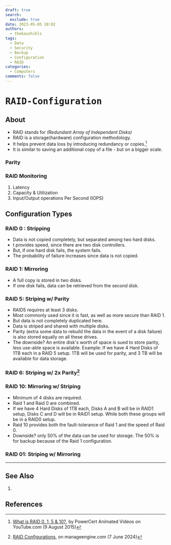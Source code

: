```yaml
---
draft: true
search:
  exclude: true
date: 2023-05-05 10:02
authors:
  - thekaushikls
tags:
  - Data
  - Security
  - Backup
  - Configuration
  - RAID
categories:
  - Computers
comments: false
---
```

<!-- more -->
# <kbd> RAID-Configuration </kbd>
## About
* RAID stands for *(Redundant Array of Independent Disks)*
* RAID is a storage(hardware) configuration methodology.
* It helps prevent data loss by introducing redundancy or copies.[^1]
* It is similar to saving an additional copy of a file - but on a bigger scale.

### Parity

### RAID Monitoring
1. Latency
2. Capacity & Utilization
3. Input/Output operations Per Second (IOPS)
## Configuration Types

### RAID 0 : Stripping
* Data is not copied completely, but separated among two hard disks.
* t provides speed, since there are two disk controllers.
* But, if one hard disk fails, the system fails.
* The probability of failure increases since data is not copied.

### RAID 1: Mirroring
* A full copy is stored in two disks.
* If one disk fails, data can be retrieved from the second disk.

### RAID 5: Striping w/ Parity
* RAID5 requires at least 3 disks.
* Most commonly used since it is fast, as well as more secure than RAID 1.
* But data is not completely duplicated here.
* Data is striped and shared with multiple disks.
* Parity (extra some data to rebuild the data in the event of a disk failure) is also stored equally on all these drives.
* The downside? An entire disk's worth of space is sued to store parity, less use-able space is available.
  Example: If we have 4 Hard Disks of 1TB each in a RAID 5 setup. 1TB will be used for parity, and 3 TB will be available for data storage.

### RAID 6: Striping w/ 2x Parity[^2]

### RAID 10: Mirroring w/ Striping
* Minimum of 4 disks are required.
* Raid 1 and Raid 0 are combined.
* If we have 4 Hard Disks of 1TB each, Disks A and B will be in RAID1 setup, Disks C and D will be in RAID1 setup. While both these groups will be in a RAID0 setup.
* Raid 10 provides both the fault-tolerance of Raid 1 and the speed of Raid 0.
* Downside? only 50% of the data can be used for storage. The 50% is for backup because of the Raid 1 configuration.

### RAID 01: Striping w/ Mirroring

---
## See Also
1. 

## References
[^1]: [What is RAID 0, 1, 5 & 10?](https://www.youtube.com/watch?v=U-OCdTeZLac), by PowerCert Animated Videos on YouTube.com (9 August 2015)
[^2]: [RAID Configurations](https://www.manageengine.com/network-monitoring/tech-topics/raid-configurations.html), on manageengine.com (7 June 2024)
